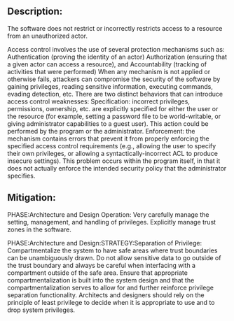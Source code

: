 ## Description:

The software does not restrict or incorrectly restricts access to a resource from an unauthorized actor.

Access control involves the use of several protection mechanisms such as: Authentication (proving the identity of an actor) Authorization (ensuring that a given actor can access a resource), and Accountability (tracking of activities that were performed) When any mechanism is not applied or otherwise fails, attackers can compromise the security of the software by gaining privileges, reading sensitive information, executing commands, evading detection, etc. There are two distinct behaviors that can introduce access control weaknesses: Specification: incorrect privileges, permissions, ownership, etc. are explicitly specified for either the user or the resource (for example, setting a password file to be world-writable, or giving administrator capabilities to a guest user). This action could be performed by the program or the administrator. Enforcement: the mechanism contains errors that prevent it from properly enforcing the specified access control requirements (e.g., allowing the user to specify their own privileges, or allowing a syntactically-incorrect ACL to produce insecure settings). This problem occurs within the program itself, in that it does not actually enforce the intended security policy that the administrator specifies.

## Mitigation:


PHASE:Architecture and Design Operation:
Very carefully manage the setting, management, and handling of privileges. Explicitly manage trust zones in the software.

PHASE:Architecture and Design:STRATEGY:Separation of Privilege:
Compartmentalize the system to have safe areas where trust boundaries can be unambiguously drawn. Do not allow sensitive data to go outside of the trust boundary and always be careful when interfacing with a compartment outside of the safe area. Ensure that appropriate compartmentalization is built into the system design and that the compartmentalization serves to allow for and further reinforce privilege separation functionality. Architects and designers should rely on the principle of least privilege to decide when it is appropriate to use and to drop system privileges.

